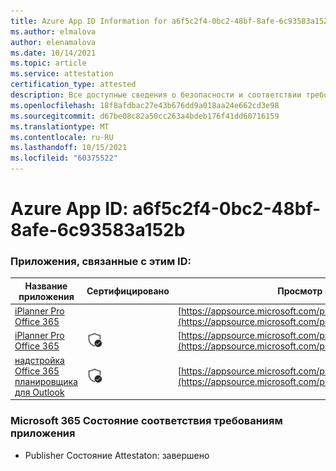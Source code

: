 ```yaml
---
title: Azure App ID Information for a6f5c2f4-0bc2-48bf-8afe-6c93583a152b
ms.author: elmalova
author: elenamalova
ms.date: 10/14/2021
ms.topic: article
ms.service: attestation
certification_type: attested
description: Все доступные сведения о безопасности и соответствии требованиям для a6f5c2f4-0bc2-48bf-8afe-6c93583a152b.
ms.openlocfilehash: 18f8afdbac27e43b676dd9a018aa24e662cd3e98
ms.sourcegitcommit: d67be08c82a50cc263a4bdeb176f41dd60716159
ms.translationtype: MT
ms.contentlocale: ru-RU
ms.lasthandoff: 10/15/2021
ms.locfileid: "60375522"
---
```

# <a name="azure-app-id-a6f5c2f4-0bc2-48bf-8afe-6c93583a152b"></a>Azure App ID: a6f5c2f4-0bc2-48bf-8afe-6c93583a152b


### <a name="apps-associated-with-this-id"></a>Приложения, связанные с этим ID:
| **Название приложения** | **Сертифицировано** | **Просмотр в AppSource** |
|--------------|---------------|-----------------------|
| [iPlanner Pro Office 365](https://docs.microsoft.com/microsoft-365-app-certification/forward/17859280.iplannerpro) |  | [https://appsource.microsoft.com/product/office/17859280.iplannerpro](https://appsource.microsoft.com/product/office/17859280.iplannerpro) |
| [iPlanner Pro Office 365](https://docs.microsoft.com/microsoft-365-app-certification/forward/WA104380464) | <img alt="Certified application badge" src="../media/certified-badge.png" height="25" width="25" /> | [https://appsource.microsoft.com/product/office/WA104380464](https://appsource.microsoft.com/product/office/WA104380464) |
| [надстройка Office 365 планировщика для Outlook](https://docs.microsoft.com/microsoft-365-app-certification/forward/WA104380147) | <img alt="Certified application badge" src="../media/certified-badge.png" height="25" width="25" /> | [https://appsource.microsoft.com/product/office/WA104380147](https://appsource.microsoft.com/product/office/WA104380147) |

### <a name="microsoft-365-app-compliance-status"></a>Microsoft 365 Состояние соответствия требованиям приложения
- Publisher Состояние Attestaton: завершено
